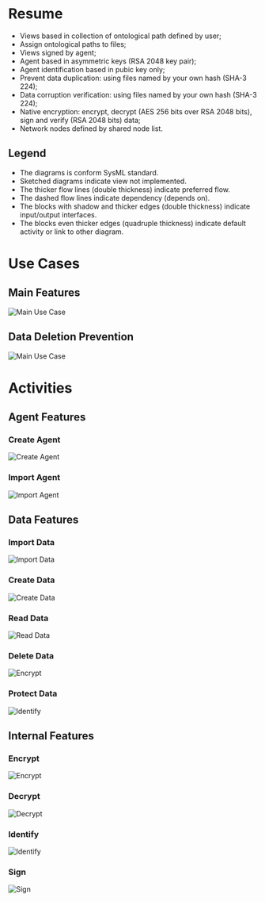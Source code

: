 # Resume

- Views based in collection of ontological path defined by user;
- Assign ontological paths to files;
- Views signed by agent;
- Agent based in asymmetric keys (RSA 2048 key pair);
- Agent identification based in pubic key only;
- Prevent data duplication: using files named by your own hash (SHA-3 224);
- Data corruption verification: using files named by your own hash (SHA-3 224);
- Native encryption: encrypt, decrypt (AES 256 bits over RSA 2048 bits), sign and verify (RSA 2048 bits) data;
- Network nodes defined by shared node list.

## Legend

- The diagrams is conform SysML standard.
- Sketched diagrams indicate view not implemented.
- The thicker flow lines (double thickness) indicate preferred flow.
- The dashed flow lines indicate dependency (depends on).
- The blocks with shadow and thicker edges (double thickness) indicate input/output interfaces.
- The blocks even thicker edges (quadruple thickness) indicate default activity or link to other diagram.

# Use Cases

## Main Features
![Main Use Case](data-relay-uc-main.svg)

## Data Deletion Prevention
![Main Use Case](data-relay-uc-data-deletion-prevention.svg)

# Activities

## Agent Features

### Create Agent
![Create Agent](data-relay-act-create-agent.svg)

### Import Agent
![Import Agent](data-relay-act-import-agent.svg)

## Data Features

### Import Data
![Import Data](data-relay-act-import-data.svg)

### Create Data
![Create Data](data-relay-act-create-data.svg)

### Read Data
![Read Data](data-relay-act-read-data.svg)

### Delete Data
![Encrypt](data-relay-act-delete-data.svg)

### Protect Data
![Identify](data-relay-act-protect-data.svg)

## Internal Features

### Encrypt
![Encrypt](data-relay-act-encrypt.svg)

### Decrypt
![Decrypt](data-relay-act-decrypt.svg)

### Identify
![Identify](data-relay-act-identify.svg)

### Sign
![Sign](data-relay-act-sign.svg)
